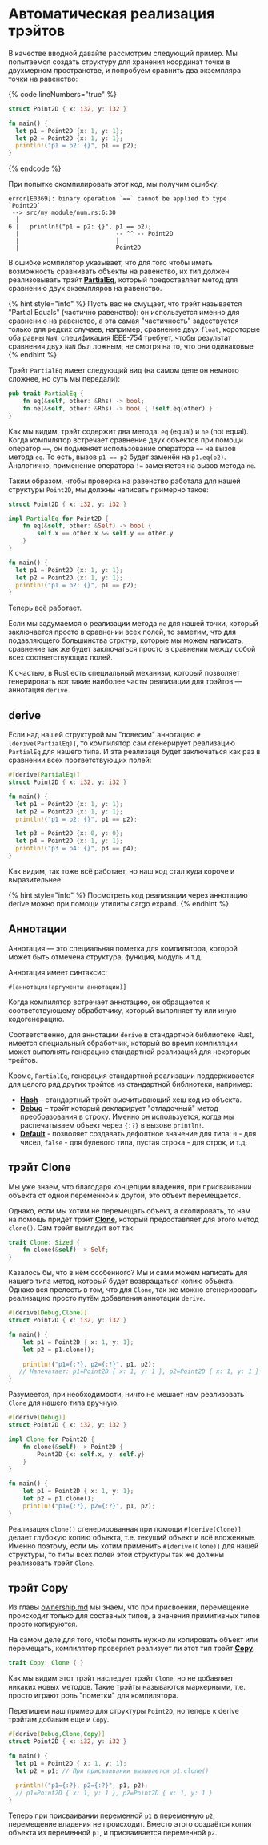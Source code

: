 # Автоматическая реализация трэйтов

В качестве вводной давайте рассмотрим следующий пример. Мы попытаемся создать структуру для хранения координат точки в двухмерном пространстве, и попробуем сравнить два экземпляра точки на равенство:

{% code lineNumbers="true" %}
```rust
struct Point2D { x: i32, y: i32 }

fn main() {
  let p1 = Point2D {x: 1, y: 1};
  let p2 = Point2D {x: 1, y: 1};
  println!("p1 = p2: {}", p1 == p2);
}
```
{% endcode %}

При попытке скомпилировать этот код, мы получим ошибку:

```
error[E0369]: binary operation `==` cannot be applied to type `Point2D`
 --> src/my_module/num.rs:6:30
  |
6 |   println!("p1 = p2: {}", p1 == p2);
  |                           -- ^^ -- Point2D
  |                           |
  |                           Point2D
```

В ошибке компилятор указывает, что для того чтобы иметь возможность сравнивать объекты на равенство, их тип должен реализовывать трэйт [**PartialEq**](https://doc.rust-lang.org/std/cmp/trait.PartialEq.html), который предоставляет метод для сравнению двух экземпляров на равенство.

{% hint style="info" %}
Пусть вас не смущает, что трэйт называется "Partial Equals" (частично равенство): он используется именно для сравнению на равенство, а эта самая "частичность" задествуется только для редких случаев, например, сравнение двух `float`, короторые оба равны `NaN`: спецификация IEEE-754 требует, чтобы результат сравнения двух `NaN` был ложным, не смотря на то, что они одинаковые
{% endhint %}

Трэйт `PartialEq` имеет следующий вид (на самом деле он немного сложнее, но суть мы передали):

```rust
pub trait PartialEq {
    fn eq(&self, other: &Rhs) -> bool;
    fn ne(&self, other: &Rhs) -> bool { !self.eq(other) }
}
```

Как мы видим, трэйт содержит два метода: `eq` (equal) и `ne` (not equal). Когда компилятор встречает сравнение двух объектов при помощи оператор `==`, он подменяет использование оператора `==` на вызов метода `eq`. То есть, вызов `p1 == p2` будет заменён на `p1.eq(p2)`. Аналогично, применение оператора `!=`  заменяется на вызов метода `ne`.

Таким образом, чтобы проверка на равенство работала для нашей структуры `Point2D`, мы должны написать примерно такое:

```rust
struct Point2D { x: i32, y: i32 }

impl PartialEq for Point2D {
    fn eq(&self, other: &Self) -> bool {
        self.x == other.x && self.y == other.y
    }
}

fn main() {
  let p1 = Point2D {x: 1, y: 1};
  let p2 = Point2D {x: 1, y: 1};
  println!("p1 = p2: {}", p1 == p2);
}
```

Теперь всё работает.

Если мы задумаемся о реализации метода `ne` для нашей точки, который заключается просто в сравнении всех полей, то заметим, что для подавляющего большинства стрктур, которые мы можем написать, сравнение так же будет заключаться просто в сравнении между собой всех соответствующих полей.

К счастью, в Rust есть специальный механизм, который позволяет генерировать вот такие наиболее часты реализации для трэйтов  — аннотация `derive`.

## derive

Если над нашей структурой мы "повесим" аннотацию `#[derive(PartialEq)]`, то компилятор сам сгенерирует реализацию `PartialEq` для нашего типа. И эта реализаця будет заключаться как раз в сравнении всех поответствующих полей:

```rust
#[derive(PartialEq)]
struct Point2D { x: i32, y: i32 }

fn main() {
  let p1 = Point2D {x: 1, y: 1};
  let p2 = Point2D {x: 1, y: 1};
  println!("p1 = p2: {}", p1 == p2);

  let p3 = Point2D {x: 0, y: 0};
  let p4 = Point2D {x: 1, y: 1};
  println!("p3 = p4: {}", p3 == p4);
}
```

Как видим, так тоже всё работает, но наш код стал куда короче и выразительнее.

{% hint style="info" %}
Посмотреть код реализации через аннотацию derive можно при помощи утилиты cargo expand.
{% endhint %}

## Аннотации

Аннотация — это специальная пометка для компилятора, которой может быть отмечена структура, функция, модуль и т.д.

Аннотация имеет синтаксис:

```
#[аннотация(аргументы аннотации)]
```

Когда компилятор встречает аннотацию, он обращается к соответствующему обработчику, который выполняет ту или иную кодогенерацию.

Соответственно, для аннотации `derive` в стандартной библиотеке Rust, имеется специальный обработчик, который во время компиляции может выполнять генерацию стандартной реализаций для некоторых трейтов.

Кроме, `PartialEq`, генерация стандартной реализации поддерживается для целого ряд других трэйтов из стандартной библиотеки, например:

* [**Hash**](https://doc.rust-lang.org/std/hash/trait.Hash.html) – стандартный трэйт высчитывающий хеш код из объекта.
* [**Debug**](https://doc.rust-lang.org/std/fmt/trait.Debug.html) – трэйт который декларирует "отладочный" метод преобразования в строку. Именно он используется, когда мы распечатываем объект через `{:?}` в вызове `println!`.
* [**Default**](https://doc.rust-lang.org/std/default/trait.Default.html) - позволяет создавать дефолтное значение для типа: `0` - для чисел, `false` - для булевого типа, пустая строка - для строк, и т.д.

## трэйт Clone

Мы уже знаем, что благодаря концепции владения, при присваивании объекта от одной переменной к другой, это объект перемещается.

Однако, если мы хотим не перемещать объект, а скопировать, то нам на помощь придёт трэйт [**Clone**](https://doc.rust-lang.org/std/clone/trait.Clone.html), который предоставляет для этого метод `clone()`. Сам трэйт выглядит вот так:

```rust
trait Clone: Sized {
    fn clone(&self) -> Self;
}
```

Казалось бы, что в нём особенного? Мы и сами можем написать для нашего типа метод, который будет возвращаться копию объекта. Однако вся прелесть в том, что для `Clone`, так же можно сгенерировать реализацию просто путём добавления аннотации `derive`.

```rust
#[derive(Debug,Clone)]
struct Point2D { x: i32, y: i32 }

fn main() {
    let p1 = Point2D { x: 1, y: 1};
    let p2 = p1.clone();

    println!("p1={:?}, p2={:?}", p1, p2);
   // Напечатает: p1=Point2D { x: 1, y: 1 }, p2=Point2D { x: 1, y: 1 }
}
```

Разумеется, при необходимости, ничто не мешает нам реализовать `Clone` для нашего типа вручную.

```rust
#[derive(Debug)]
struct Point2D { x: i32, y: i32 }

impl Clone for Point2D {
    fn clone(&self) -> Point2D {
        Point2D {x: self.x, y: self.y}
    }
}

fn main() {
    let p1 = Point2D { x: 1, y: 1};
    let p2 = p1.clone();
    println!("p1={:?}, p2={:?}", p1, p2);
}
```

Реализация `clone()` сгенерированная при помощи `#[derive(Clone)]` делает глубокую копию объекта, т.е. текущий объект и всё вложенные. Именно поэтому, если мы хотим применить `#[derive(Clone)]` для нашей структуры, то типы всех полей этой структуры так же должны реализовать трэйт `Clone`.

## трэйт Copy

Из главы [ownership.md](ownership.md "mention") мы знаем, что при присвоении, перемещение происходит только для составных типов, а значения примитивных типов просто копируются.

На самом деле для того, чтобы понять нужно ли копировать объект или перемещать, компилятор проверяет реализует ли этот тип трэйт [**Copy**](https://doc.rust-lang.org/std/marker/trait.Copy.html).&#x20;

```rust
trait Copy: Clone { }
```

Как мы видим этот трэйт наследует трэйт `Clone`, но не добавляет никаких новых методов. Такие трэйты называются маркерными, т.е. просто играют роль "пометки" для компилятора.

Перепишем наш пример для структуры `Point2D`, но теперь к derive трэйтам добавим еще и `Copy`.

```rust
#[derive(Debug,Clone,Copy)]
struct Point2D { x: i32, y: i32 }

fn main() {
  let p1 = Point2D { x: 1, y: 1};
  let p2 = p1; // При присваивании вызывается p1.clone()

  println!("p1={:?}, p2={:?}", p1, p2);
  // p1=Point2D { x: 1, y: 1 }, p2=Point2D { x: 1, y: 1 }
}
```

Теперь при присваивании переменной `p1` в переменную `p2`, перемещение владения не происходит. Вместо этого создаётся копия объекта из переменной `p1`, и присваивается переменной `p2`.
